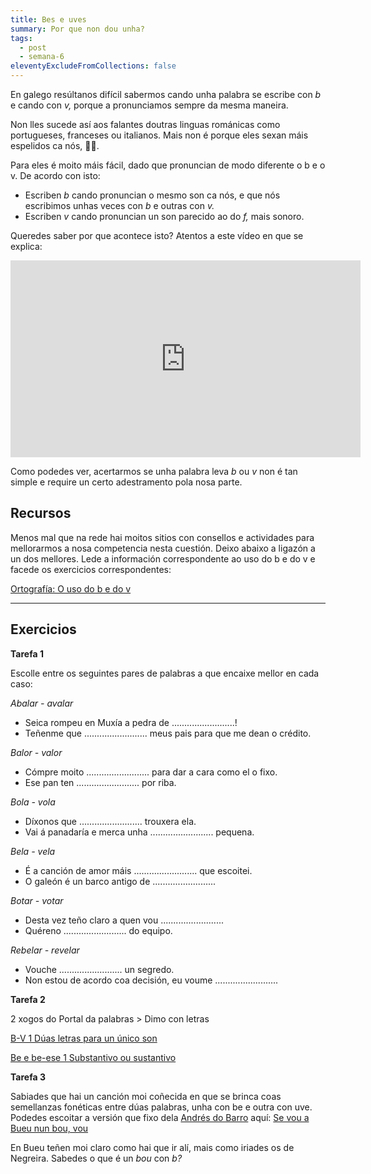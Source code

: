 ```yaml
---
title: Bes e uves
summary: Por que non dou unha?
tags:
  - post
  - semana-6
eleventyExcludeFromCollections: false
---
```

En galego resúltanos difícil sabermos cando unha palabra se escribe con *b* e cando con *v,* porque a pronunciamos sempre da mesma maneira. 

Non lles sucede así aos falantes doutras linguas románicas como portugueses, franceses ou italianos. Mais non é porque eles sexan máis espelidos ca nós, 🙅‍♀️.

Para eles é moito máis fácil, dado que pronuncian de modo diferente o b e o v. De acordo con isto:

* Escriben *b* cando pronuncian o mesmo son ca nós, e que nós escribimos unhas veces con *b* e outras con *v.*
* Escriben *v* cando pronuncian un son parecido ao do *f,* mais sonoro. 

Queredes saber por que acontece isto? Atentos a este vídeo en que se explica:

<iframe width="560" height="315" src="https://www.youtube.com/embed/8O_K3bGuLsI" frameborder="0" allow="accelerometer; autoplay; encrypted-media; gyroscope; picture-in-picture" allowfullscreen></iframe>

Como podedes ver, acertarmos se unha palabra leva *b* ou *v* non é tan simple e require un certo adestramento pola nosa parte. 

## Recursos

Menos mal que na rede hai moitos sitios con consellos e actividades para mellorarmos a nosa competencia nesta cuestión. Deixo abaixo a ligazón a un dos mellores. Lede a información correspondente ao uso do b e do v e facede os exercicios correspondentes:

[Ortografía: O uso do b e do v](http://cotovia.org/proxecto/ort/ort_ud3_01.html?orix=ort&tema=ort_ud3_01.html)

[](https://www.edu.xunta.gal/espazoAbalar/sites/espazoAbalar/files/datos/1326967726/contido/ortografia/ortografia/o_uso_do_bv.html)

- - -

## Exercicios


**Tarefa 1**

Escolle entre os seguintes pares de palabras a que encaixe mellor en cada caso:

*Abalar - avalar*

* Seica rompeu en Muxía a pedra de .........................!
* Teñenme que ......................... meus pais para que me dean o crédito.

*Balor - valor*

* Cómpre moito ......................... para dar a cara como el o fixo.
* Ese pan ten ......................... por riba.

*Bola - vola*

* Díxonos que ......................... trouxera ela.
* Vai á panadaría e merca unha  ......................... pequena.

*Bela - vela*

* É a canción de amor máis ......................... que escoitei.
* O galeón é un barco antigo de .........................

*Botar - votar*

* Desta vez teño claro a quen vou  .........................
* Quéreno ......................... do equipo.

*Rebelar - revelar*

* Vouche ......................... un segredo.
* Non estou de acordo coa decisión, eu voume .........................


**Tarefa 2**

2 xogos do Portal da palabras > Dimo con letras

[B-V 1 Dúas letras para un único son](https://portaldaspalabras.gal/xogo/b-v-1/)

[Be e be-ese 1 Substantivo ou sustantivo](https://portaldaspalabras.gal/xogo/b-bs-1/)


**Tarefa 3**

Sabiades que hai un canción moi coñecida en que se brinca coas semellanzas fonéticas entre dúas palabras, unha con be e outra con uve. Podedes escoitar a versión que fixo dela [Andrés do Barro](https://gl.wikipedia.org/wiki/Andr%C3%A9s_do_Barro) aquí: [Se vou a Bueu nun bou, vou](https://www.youtube.com/watch?v=gWRaXBDTDMk)

En Bueu teñen moi claro como hai que ir alí, mais como iriades os de Negreira. Sabedes o que é un *bou* con *b?*